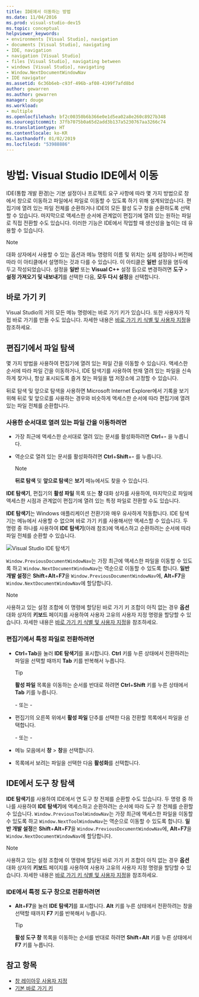 ```yaml
---
title: IDE에서 이동하는 방법
ms.date: 11/04/2016
ms.prod: visual-studio-dev15
ms.topic: conceptual
helpviewer_keywords:
- environments [Visual Studio], navigation
- documents [Visual Studio], navigating
- IDE, navigation
- navigation [Visual Studio]
- files [Visual Studio], navigating between
- windows [Visual Studio], navigating
- Window.NextDocumentWindowNav
- IDE navigator
ms.assetid: 6c36b6eb-c93f-496b-af08-4199f7afd8bd
author: gewarren
ms.author: gewarren
manager: douge
ms.workload:
- multiple
ms.openlocfilehash: bf2c00350b6b366e0e1d5ea02a8e260c8927b348
ms.sourcegitcommit: 37fb7075b0a65d2add3b137a5230767aa3266c74
ms.translationtype: HT
ms.contentlocale: ko-KR
ms.lasthandoff: 01/02/2019
ms.locfileid: "53988886"
---
```

# <a name="how-to-move-around-in-the-visual-studio-ide"></a>방법: Visual Studio IDE에서 이동

IDE(통합 개발 환경)는 기본 설정이나 프로젝트 요구 사항에 따라 몇 가지 방법으로 창에서 창으로 이동하고 파일에서 파일로 이동할 수 있도록 하기 위해 설계되었습니다. 편집기에 열려 있는 파일 전체를 순환하거나 IDE의 모든 활성 도구 창을 순환하도록 선택할 수 있습니다. 마지막으로 액세스한 순서에 관계없이 편집기에 열려 있는 원하는 파일로 직접 전환할 수도 있습니다. 이러한 기능은 IDE에서 작업할 때 생산성을 높이는 데 유용할 수 있습니다.

> [!NOTE]
> 대화 상자에서 사용할 수 있는 옵션과 메뉴 명령의 이름 및 위치는 실제 설정이나 버전에 따라 이 아티클에서 설명하는 것과 다를 수 있습니다. 이 아티클은 **일반** 설정을 염두에 두고 작성되었습니다. 설정을 **일반** 또는 **Visual C++** 설정 등으로 변경하려면 **도구** > **설정 가져오기 및 내보내기**를 선택한 다음, **모두 다시 설정**을 선택합니다.

## <a name="keyboard-shortcuts"></a>바로 가기 키

Visual Studio의 거의 모든 메뉴 명령에는 바로 가기 키가 있습니다. 또한 사용자가 직접 바로 가기를 만들 수도 있습니다. 자세한 내용은 [바로 가기 키 식별 및 사용자 지정](../ide/identifying-and-customizing-keyboard-shortcuts-in-visual-studio.md)을 참조하세요.

## <a name="navigate-among-files-in-the-editor"></a>편집기에서 파일 탐색

몇 가지 방법을 사용하여 편집기에 열려 있는 파일 간을 이동할 수 있습니다. 액세스한 순서에 따라 파일 간을 이동하거나, IDE 탐색기를 사용하여 현재 열려 있는 파일을 신속하게 찾거나, 항상 표시되도록 즐겨 찾는 파일을 탭 저장소에 고정할 수 있습니다.

뒤로 탐색 및 앞으로 탐색을 사용하면 Microsoft Internet Explorer에서 기록을 보기 위해 뒤로 및 앞으로를 사용하는 경우와 비슷하게 액세스한 순서에 따라 편집기에 열려 있는 파일 전체를 순환합니다.

### <a name="to-move-through-open-files-in-order-of-use"></a>사용한 순서대로 열려 있는 파일 간을 이동하려면

-   가장 최근에 액세스한 순서대로 열려 있는 문서를 활성화하려면 **Ctrl**+**-** 을 누릅니다.

-   역순으로 열려 있는 문서를 활성화하려면 **Ctrl**+**Shift**+**-** 를 누릅니다.

    > [!NOTE]
    > **뒤로 탐색** 및 **앞으로 탐색**은 **보기** 메뉴에서도 찾을 수 있습니다.

**IDE 탐색기**, 편집기의 **활성 파일** 목록 또는 **창** 대화 상자를 사용하여, 마지막으로 파일에 액세스한 시점과 관계없이 편집기에 열려 있는 특정 파일로 전환할 수도 있습니다.

**IDE 탐색기**는 Windows 애플리케이션 전환기와 매우 유사하게 작동합니다. IDE 탐색기는 메뉴에서 사용할 수 없으며 바로 가기 키를 사용해서만 액세스할 수 있습니다. 두 명령 중 하나를 사용하여 **IDE 탐색기**(아래 참조)에 액세스하고 순환하려는 순서에 따라 파일 전체를 순환할 수 있습니다.

![Visual Studio IDE 탐색기](../ide/media/vs2015_ide_navigator.png)

`Window.PreviousDocumentWindowNav`는 가장 최근에 액세스한 파일을 이동할 수 있도록 하고 `Window.NextDocumentWindowNav`는 역순으로 이동할 수 있도록 합니다. **일반 개발 설정**은 **Shift**+**Alt**+**F7**을 `Window.PreviousDocumentWindowNav`에, **Alt**+**F7**을 `Window.NextDocumentWindowNav`에 할당합니다.

> [!NOTE]
> 사용하고 있는 설정 조합에 이 명령에 할당된 바로 가기 키 조합이 아직 없는 경우 **옵션** 대화 상자의 **키보드** 페이지를 사용하여 사용자 고유의 사용자 지정 명령을 할당할 수 있습니다. 자세한 내용은 [바로 가기 키 식별 및 사용자 지정](../ide/identifying-and-customizing-keyboard-shortcuts-in-visual-studio.md)을 참조하세요.

### <a name="to-switch-to-specific-files-in-the-editor"></a>편집기에서 특정 파일로 전환하려면

-   **Ctrl**+**Tab**을 눌러 **IDE 탐색기**를 표시합니다. **Ctrl** 키를 누른 상태에서 전환하려는 파일을 선택할 때까지 **Tab** 키를 반복해서 누릅니다.

    > [!TIP]
    > **활성 파일** 목록을 이동하는 순서를 반대로 하려면 **Ctrl**+**Shift** 키를 누른 상태에서 **Tab** 키를 누릅니다.

    \- 또는 -

-   편집기의 오른쪽 위에서 **활성 파일** 단추를 선택한 다음 전환할 목록에서 파일을 선택합니다.

    \- 또는 -

-   메뉴 모음에서 **창** > **창**을 선택합니다.

-   목록에서 보려는 파일을 선택한 다음 **활성화**를 선택합니다.

## <a name="navigate-among-tool-windows-in-the-ide"></a>IDE에서 도구 창 탐색

**IDE 탐색기**를 사용하여 IDE에서 연 도구 창 전체를 순환할 수도 있습니다. 두 명령 중 하나를 사용하여 **IDE 탐색기**에 액세스하고 순환하려는 순서에 따라 도구 창 전체를 순환할 수 있습니다. `Window.PreviousToolWindowNav`는 가장 최근에 액세스한 파일을 이동할 수 있도록 하고 `Window.NextToolWindowNav`는 역순으로 이동할 수 있도록 합니다. **일반 개발 설정**은 **Shift**+**Alt**+**F7**을 `Window.PreviousDocumentWindowNav`에, **Alt**+**F7**을 `Window.NextDocumentWindowNav`에 할당합니다.

> [!NOTE]
> 사용하고 있는 설정 조합에 이 명령에 할당된 바로 가기 키 조합이 아직 없는 경우 **옵션** 대화 상자의 **키보드** 페이지를 사용하여 사용자 고유의 사용자 지정 명령을 할당할 수 있습니다. 자세한 내용은 [바로 가기 키 식별 및 사용자 지정](../ide/identifying-and-customizing-keyboard-shortcuts-in-visual-studio.md)을 참조하세요.

### <a name="to-switch-to-a-specific-tool-window-in-the-ide"></a>IDE에서 특정 도구 창으로 전환하려면

-   **Alt**+**F7**을 눌러 **IDE 탐색기**를 표시합니다. **Alt** 키를 누른 상태에서 전환하려는 창을 선택할 때까지 **F7** 키를 반복해서 누릅니다.

    > [!TIP]
    > **활성 도구 창** 목록을 이동하는 순서를 반대로 하려면 **Shift**+**Alt** 키를 누른 상태에서 **F7** 키를 누릅니다.

## <a name="see-also"></a>참고 항목

- [창 레이아웃 사용자 지정](../ide/customizing-window-layouts-in-visual-studio.md)
- [기본 바로 가기 키](../ide/default-keyboard-shortcuts-in-visual-studio.md)